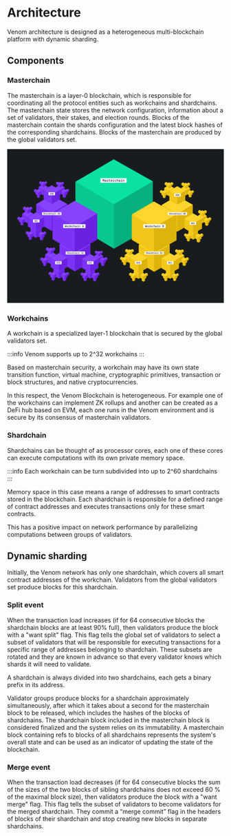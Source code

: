 # Architecture

Venom architecture is designed as a heterogeneous multi-blockchain platform with dynamic sharding.

## Components

### Masterchain

The masterchain is a layer-0 blockchain, which is responsible for coordinating all the protocol entities such as workchains and shardchains. The masterchain state stores the network configuration, information about a set of validators, their stakes, and election rounds. Blocks of the masterchain contain the shards configuration and the latest block hashes of the corresponding shardchains. Blocks of the masterchain are produced by the global validators set.

![](../../static/img/architecture.jpeg)

### Workchains

A workchain is a specialized layer-1 blockchain that is secured by the global validators set.

:::info
Venom supports up to 2^32 workchains
:::

Based on masterchain security, a workchain may have its own state transition function, virtual machine, cryptographic primitives, transaction or block structures, and native cryptocurrencies.

In this respect, the Venom Blockchain is heterogeneous. For example one of the workchains can implement ZK rollups and another can be created as a DeFi hub based on EVM, each one runs in the Venom environment and is secure by its consensus of masterchain validators.

### Shardchain

Shardchains can be thought of as processor cores, each one of these cores can execute computations with its own private memory space.

:::info
Each workchain can be turn subdivided into up to 2^60 shardchains
:::

Memory space in this case means a range of addresses to smart contracts stored in the blockchain. Each shardchain is responsible for a defined range of contract addresses and executes transactions only for these smart contracts.

This has a positive impact on network performance by parallelizing computations between groups of validators.

## Dynamic sharding

Initially, the Venom network has only one shardchain, which covers all smart contract addresses of the workchain. Validators from the global validators set produce blocks for this shardchain.

### Split event

When the transaction load increases (if for 64 consecutive blocks the shardchain blocks are at least 90% full), then validators produce the block with a "want split" flag. This flag tells the global set of validators to select a subset of validators that will be responsible for executing transactions for a specific range of addresses belonging to shardchain. These subsets are rotated and they are known in advance so that every validator knows which shards it will need to validate.

A shardchain is always divided into two shardchains, each gets a binary prefix in its address.

Validator groups produce blocks for a shardchain approximately simultaneously, after which it takes about a second for the masterchain block to be released, which includes the hashes of the blocks of shardchains. The shardchain block included in the masterchain block is considered finalized and the system relies on its immutability. A masterchain block containing refs to blocks of all shardchains represents the system's overall state and can be used as an indicator of updating the state of the blockchain.

### Merge event

When the transaction load decreases (if for 64 consecutive blocks the sum of the sizes of the two blocks of sibling shardchains does not exceed 60 % of the maximal block size), then validators produce the block with a "want merge" flag. This flag tells the subset of validators to become validators for the merged shardchain. They commit a “merge commit” flag in the headers of blocks of their shardchain and stop creating new blocks in separate shardchains.
